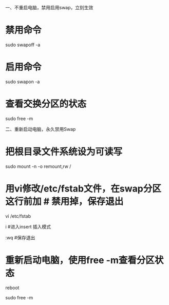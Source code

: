 一、不重启电脑，禁用启用swap，立刻生效

# 禁用命令

sudo swapoff -a

 

# 启用命令

sudo swapon -a

 

# 查看交换分区的状态

sudo free -m

 

二、重新启动电脑，永久禁用Swap

# 把根目录文件系统设为可读写

sudo mount -n -o remount,rw /

 

# 用vi修改/etc/fstab文件，在swap分区这行前加 # 禁用掉，保存退出

vi /etc/fstab

i      #进入insert 插入模式

:wq   #保存退出

 

# 重新启动电脑，使用free -m查看分区状态

reboot

sudo free -m